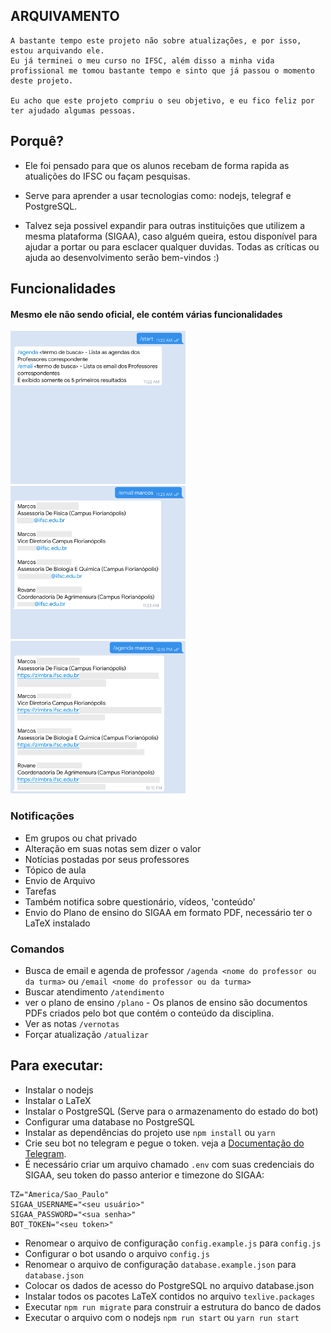 ## ARQUIVAMENTO
    A bastante tempo este projeto não sobre atualizações, e por isso, estou arquivando ele.
    Eu já terminei o meu curso no IFSC, além disso a minha vida profissional me tomou bastante tempo e sinto que já passou o momento deste projeto.

    Eu acho que este projeto compriu o seu objetivo, e eu fico feliz por ter ajudado algumas pessoas.


## Porquê?
* Ele foi pensado para que os alunos recebam de forma rapida as atualições do IFSC ou façam pesquisas.

* Serve para aprender a usar tecnologias como: nodejs, telegraf e PostgreSQL.

* Talvez seja possivel expandir para outras instituições que utilizem a mesma plataforma (SIGAA), caso alguém queira, estou disponível para ajudar a portar ou para esclacer qualquer duvidas. Todas as críticas ou ajuda ao desenvolvimento serão bem-vindos :)

## Funcionalidades
#### Mesmo ele não sendo oficial, ele contém várias funcionalidades


<img alt="/start" src="assets/screenshot-start.jpg" width="280" /><img alt="/email" src="assets/screenshot-email.jpg" width="280" /><img alt="/agenda" src="assets/screenshot-calendar.jpg" width="280" />

### Notificações
* Em grupos ou chat privado
* Alteração em suas notas sem dizer o valor
* Notícias postadas por seus professores
* Tópico de aula
* Envio de Arquivo
* Tarefas
* Também notifica sobre questionário, vídeos, 'conteúdo'
* Envio do Plano de ensino do SIGAA em formato PDF, necessário ter o LaTeX instalado
 
### Comandos
* Busca de email e agenda de professor
`/agenda <nome do professor ou da turma>` ou `/email <nome do professor ou da turma>`
* Buscar atendimento `/atendimento`
* ver o plano de ensino `/plano` - Os planos de ensino são documentos PDFs criados pelo bot que contém o conteúdo da disciplina.
* Ver as notas `/vernotas` 
* Forçar atualização `/atualizar`



## Para executar:
* Instalar o nodejs
* Instalar o LaTeX
* Instalar o PostgreSQL (Serve para o armazenamento do estado do bot)
* Configurar uma database no PostgreSQL
* Instalar as dependências do projeto
use `npm install` ou `yarn`
* Crie seu bot no telegram e pegue o token. veja a [Documentação do Telegram](https://core.telegram.org/bots#6-botfather).
* É necessário criar um arquivo chamado `.env` com suas credenciais do SIGAA, seu token do passo anterior e timezone do SIGAA:
```
TZ="America/Sao_Paulo"
SIGAA_USERNAME="<seu usuário>"
SIGAA_PASSWORD="<sua senha>"
BOT_TOKEN="<seu token>"
```
* Renomear o arquivo de configuração `config.example.js` para `config.js`
* Configurar o bot usando o arquivo `config.js`
* Renomear o arquivo de configuração `database.example.json` para `database.json`
* Colocar os dados de acesso do PostgreSQL no arquivo database.json
* Instalar todos os pacotes LaTeX contidos no arquivo `texlive.packages`
* Executar `npm run migrate` para construir a estrutura do banco de dados
* Executar o arquivo com o nodejs `npm run start` ou `yarn run start`
